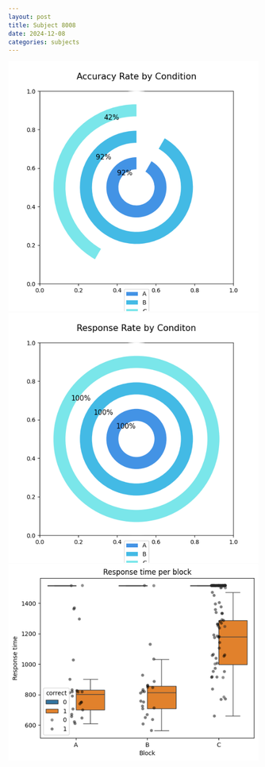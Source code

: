 ```yaml
---
layout: post
title: Subject 8008
date: 2024-12-08
categories: subjects
---
```


![](data/8008/run-4/8008_accuracy_rate.png)
![](data/8008/run-4/8008_response_rate.png)
![](data/8008/run-4/8008_rt.png)
